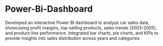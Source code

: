 # Power-Bi-Dashboard
Developed an interactive Power BI dashboard to analyze car sales data, showcasing profit margins, top-selling products, sales trends (2003-2005), and product-line performance. Integrated bar charts, pie charts, and KPIs to provide insights into sales distribution across years and categories
